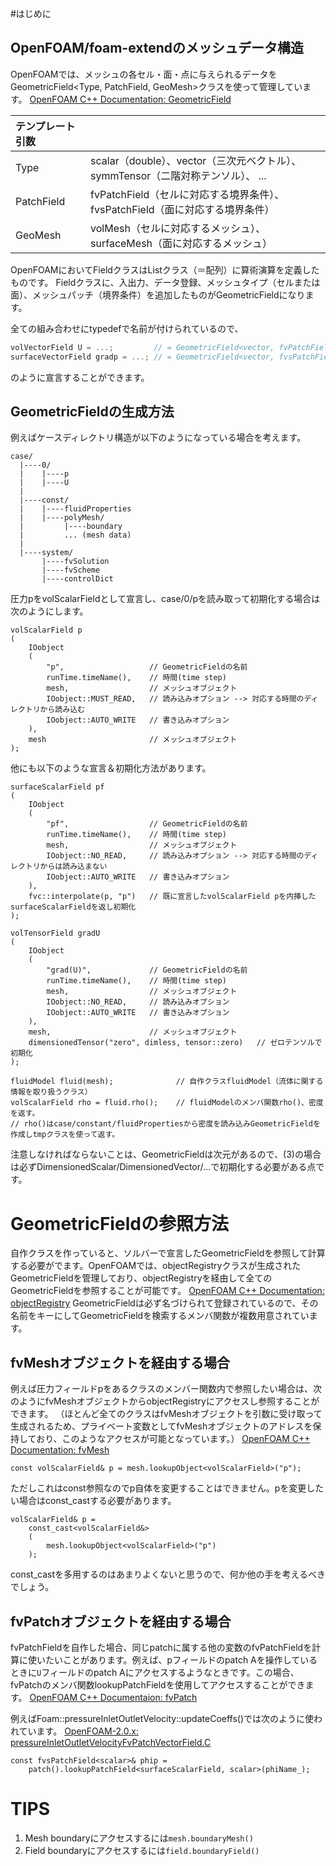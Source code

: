 <!--
title:   OpenFOAMのフィールドオブジェクト参照方法
tags:    OpenFOAM,foam-extend
id:      45427437b811f531167a
private: false
-->
#はじめに

## OpenFOAM/foam-extendのメッシュデータ構造

OpenFOAMでは、メッシュの各セル・面・点に与えられるデータをGeometricField\<Type, PatchField, GeoMesh>クラスを使って管理しています。
[OpenFOAM C++ Documentation: GeometricField](http://www.openfoam.com/documentation/cpp-guide/html/a01001.html)


| テンプレート引数 |  |
|:-------------|:------------------------------------------------------------------------------------|
|Type        |scalar（double）、vector（三次元ベクトル）、symmTensor（二階対称テンソル）、 ...   |
|PatchField  |fvPatchField（セルに対応する境界条件）、fvsPatchField（面に対応する境界条件）        |
|GeoMesh     |volMesh（セルに対応するメッシュ）、surfaceMesh（面に対応するメッシュ）               |

OpenFOAMにおいてFieldクラスはListクラス（＝配列）に算術演算を定義したものです。
Fieldクラスに、入出力、データ登録、メッシュタイプ（セルまたは面）、メッシュパッチ（境界条件）を追加したものがGeometricFieldになります。

全ての組み合わせにtypedefで名前が付けられているので、

```cpp
volVectorField U = ...;         // = GeometricField<vector, fvPatchField, volMesh>
surfaceVectorField gradp = ...; // = GeometricField<vector, fvsPatchField, surfaceMesh>
```

のように宣言することができます。

## GeometricFieldの生成方法

例えばケースディレクトリ構造が以下のようになっている場合を考えます。

```
case/
  |----0/
  |    |----p
  |    |----U
  |
  |----const/
  |    |----fluidProperties
  |    |----polyMesh/
  |         |----boundary
  |         ... (mesh data)
  |
  |----system/
       |----fvSolution
       |----fvScheme
       |----controlDict
```

圧力pをvolScalarFieldとして宣言し、case/0/pを読み取って初期化する場合は次のようにします。

```cpp:GeometricFieldの宣言方法(1)--ディレクトリに作成したファイルを読み取って初期化
volScalarField p
(
    IOobject
    (
        "p",                   // GeometricFieldの名前
        runTime.timeName(),    // 時間(time step)
        mesh,                  // メッシュオブジェクト
        IOobject::MUST_READ,   // 読み込みオプション --> 対応する時間のディレクトリから読み込む
        IOobject::AUTO_WRITE   // 書き込みオプション
    ),
    mesh                       // メッシュオブジェクト
);
```

他にも以下のような宣言＆初期化方法があります。

```cpp:GeometricFieldの宣言方法(2)--GeometricFieldを与えて初期化
surfaceScalarField pf
(
    IOobject
    (
        "pf",                  // GeometricFieldの名前
        runTime.timeName(),    // 時間(time step)
        mesh,                  // メッシュオブジェクト
        IOobject::NO_READ,     // 読み込みオプション --> 対応する時間のディレクトリからは読み込まない
        IOobject::AUTO_WRITE   // 書き込みオプション
    ),
    fvc::interpolate(p, "p")   // 既に宣言したvolScalarField pを内挿したsurfaceScalarFieldを返し初期化
);
```

```cpp:GeometricFieldの宣言方法(3)--ある値で初期化
volTensorField gradU
(
    IOobject
    (
        "grad(U)",             // GeometricFieldの名前
        runTime.timeName(),    // 時間(time step)
        mesh,                  // メッシュオブジェクト
        IOobject::NO_READ,     // 読み込みオプション
        IOobject::AUTO_WRITE   // 書き込みオプション
    ),
    mesh,                      // メッシュオブジェクト
    dimensionedTensor("zero", dimless, tensor::zero)   // ゼロテンソルで初期化
);
```

```cpp:GeometricFieldの宣言方法(4)--tmpクラスオブジェクトを使って初期化
fluidModel fluid(mesh);              // 自作クラスfluidModel（流体に関する情報を取り扱うクラス）
volScalarField rho = fluid.rho();    // fluidModelのメンバ関数rho()、密度を返す。
// rho()はcase/constant/fluidPropertiesから密度を読み込みGeometricFieldを作成しtmpクラスを使って返す。
```

注意しなければならないことは、GeometricFieldは次元があるので、(3)の場合は必ずDimensionedScalar/DimensionedVector/...で初期化する必要がある点です。


# GeometricFieldの参照方法

自作クラスを作っていると、ソルバーで宣言したGeometricFieldを参照して計算する必要がでます。OpenFOAMでは、objectRegistryクラスが生成されたGeometricFieldを管理しており、objectRegistryを経由して全てのGeometricFieldを参照することが可能です。
[OpenFOAM C++ Documentation: objectRegistry](http://www.openfoam.com/documentation/cpp-guide/html/a01822.html#affcae20935bdf1726ec1f822228a2330)
GeometricFieldは必ず名づけられて登録されているので、その名前をキーにしてGeometricFieldを検索するメンバ関数が複数用意されています。


## fvMeshオブジェクトを経由する場合

例えば圧力フィールドpをあるクラスのメンバー関数内で参照したい場合は、次のようにfvMeshオブジェクトからobjectRegistryにアクセスし参照することができます。
（ほとんど全てのクラスはfvMeshオブジェクトを引数に受け取って生成されるため、プライベート変数としてfvMeshオブジェクトのアドレスを保持しており、このようなアクセスが可能となっています。）
[OpenFOAM C++ Documentation: fvMesh](http://www.openfoam.com/documentation/cpp-guide/html/a00956.html)

```cpp:GeometricFieldのconst参照
const volScalarField& p = mesh.lookupObject<volScalarField>("p");
```

ただしこれはconst参照なのでp自体を変更することはできません。pを変更したい場合はconst_castする必要があります。

```cpp:const_castによるGeometricFieldの非const参照
volScalarField& p =
    const_cast<volScalarField&>
    (
        mesh.lookupObject<volScalarField>("p")
    );
```

const_castを多用するのはあまりよくないと思うので、何か他の手を考えるべきでしょう。

## fvPatchオブジェクトを経由する場合

fvPatchFieldを自作した場合、同じpatchに属する他の変数のfvPatchFieldを計算に使いたいことがあります。例えば、pフィールドのpatch Aを操作しているときに`U`フィールドのpatch Aにアクセスするようなときです。この場合、fvPatchのメンバ関数lookupPatchFieldを使用してアクセスすることができます。
[OpenFOAM C++ Documentaion: fvPatch](http://foam.sourceforge.net/docs/cpp/a00876.html)

例えばFoam::pressureInletOutletVelocity::updateCoeffs()では次のように使われています。
[OpenFOAM-2.0.x: pressureInletOutletVelocityFvPatchVectorField.C](https://github.com/OpenFOAM/OpenFOAM-2.0.x/blob/master/src/finiteVolume/fields/fvPatchFields/derived/pressureInletOutletVelocity/pressureInletOutletVelocityFvPatchVectorField.C)

```cpp:fvPatchFieldのconst参照
const fvsPatchField<scalar>& phip =
    patch().lookupPatchField<surfaceScalarField, scalar>(phiName_);
```

# TIPS

1. Mesh boundaryにアクセスするには`mesh.boundaryMesh()`
2. Field boundaryにアクセスするには`field.boundaryField()`